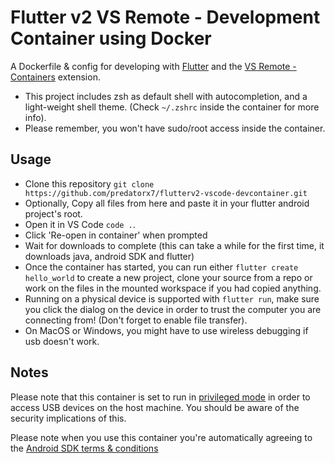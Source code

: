 # Flutter v2 VS Remote - Development Container using Docker

A Dockerfile & config for developing with [Flutter](https://flutter.dev/) and 
the [VS Remote - Containers](https://code.visualstudio.com/docs/remote/containers) 
extension. 

- This project includes zsh as default shell with autocompletion, and a light-weight shell theme. (Check `~/.zshrc` inside the container for more info).
- Please remember, you won't have sudo/root access inside the container.

## Usage

* Clone this repository `git clone https://github.com/predatorx7/flutterv2-vscode-devcontainer.git`
* Optionally, Copy all files from here and paste it in your flutter android project's root. 
* Open it in VS Code `code .`. 
* Click 'Re-open in container' when prompted
* Wait for downloads to complete (this can take a while for the first time, it downloads java, android SDK
and flutter)
* Once the container has started, you can run either `flutter create hello_world` to create a 
new project, clone your source from a repo or work on the files in the mounted workspace if you had copied anything.
* Running on a physical device is supported with `flutter run`, make sure you click the 
dialog on the device in order to trust the computer you are connecting from! (Don't forget to enable file transfer).
* On MacOS or Windows, you might have to use wireless debugging if usb doesn't work.

## Notes

Please note that this container is set to run in 
[privileged mode](https://docs.docker.com/engine/reference/run/#runtime-privilege-and-linux-capabilities) 
in order to access USB devices on the host machine. You should be aware of the security 
implications of this.

Please note when you use this container you're automatically agreeing to the 
[Android SDK terms & conditions](https://developer.android.com/studio/terms)
